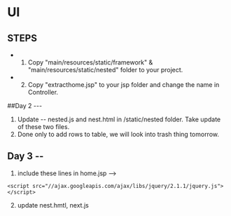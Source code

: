 # UI 

## STEPS
* 1. Copy "main/resources/static/framework" & "main/resources/static/nested" folder to your project.
* 2. Copy "extracthome.jsp" to your jsp folder and change the name in Controller.


##Day 2 ---

1. Update -- nested.js and nest.html in /static/nested folder.  Take update of these two files.
2. Done only to add rows to table, we will look into trash thing tomorrow. 


## Day 3 --
1. include these lines in home.jsp -->  
<script src="//cdnjs.cloudflare.com/ajax/libs/underscore.js/1.7.0underscore.js"></script>
    <script src="//ajax.googleapis.com/ajax/libs/jquery/2.1.1/jquery.js"></script>
  2. update nest.hmtl, next.js